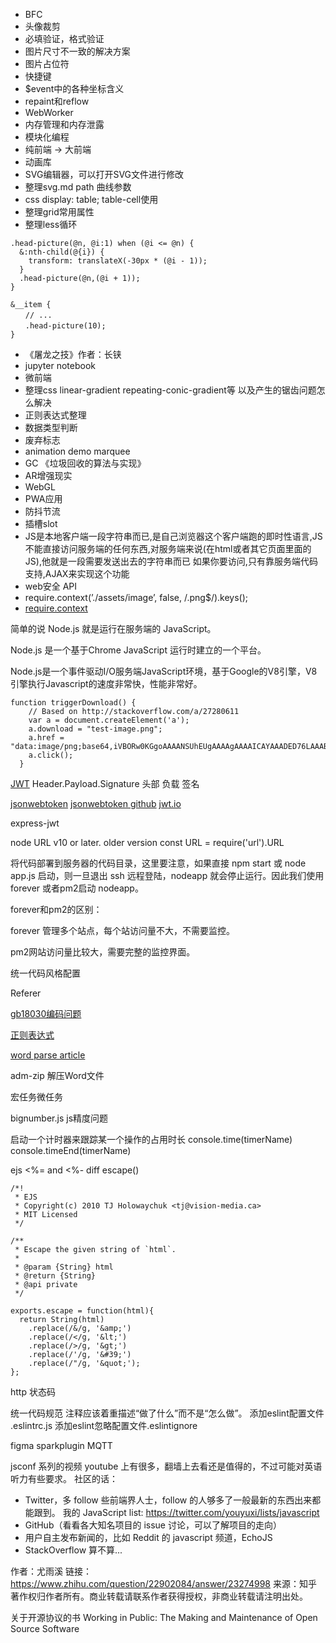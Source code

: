 * BFC
* 头像裁剪
* 必填验证，格式验证
* 图片尺寸不一致的解决方案
* 图片占位符
* 快捷键
* $event中的各种坐标含义
* repaint和reflow
* WebWorker
* 内存管理和内存泄露
* 模块化编程
* 纯前端 -> 大前端
* 动画库
* SVG编辑器，可以打开SVG文件进行修改
* 整理svg.md path 曲线参数
* css display: table; table-cell使用
* 整理grid常用属性
* 整理less循环
```
.head-picture(@n, @i:1) when (@i <= @n) {
  &:nth-child(@{i}) {
    transform: translateX(-30px * (@i - 1));
  }
  .head-picture(@n,(@i + 1));
}

&__item {
　　// ...
　　.head-picture(10);
}
```


* 《屠龙之技》作者：长铗
* jupyter notebook [](https://ipython.org/)
* 微前端
* 整理css linear-gradient repeating-conic-gradient等 以及产生的锯齿问题怎么解决
* 正则表达式整理
* 数据类型判断
* 废弃标志
* animation demo marquee
* GC 《垃圾回收的算法与实现》
* AR增强现实
* WebGL
* PWA应用
* 防抖节流
* 插槽slot
* JS是本地客户端一段字符串而已,是自己浏览器这个客户端跑的即时性语言,JS不能直接访问服务端的任何东西,对服务端来说(在html或者其它页面里面的JS),他就是一段需要发送出去的字符串而已
如果你要访问,只有靠服务端代码支持,AJAX来实现这个功能
* web安全 API
* require.context(’./assets/image’, false, /.png$/).keys();
* [require.context](https://webpack.js.org/guides/dependency-management/#requirecontext)

简单的说 Node.js 就是运行在服务端的 JavaScript。

Node.js 是一个基于Chrome JavaScript 运行时建立的一个平台。

Node.js是一个事件驱动I/O服务端JavaScript环境，基于Google的V8引擎，V8引擎执行Javascript的速度非常快，性能非常好。


```
function triggerDownload() {
    // Based on http://stackoverflow.com/a/27280611
    var a = document.createElement('a');
    a.download = "test-image.png";
    a.href = "data:image/png;base64,iVBORw0KGgoAAAANSUhEUgAAAAgAAAAICAYAAADED76LAAABC0lEQVQYlTXPPUsCYQDA8b/e04tdQR5ZBpE3NAR6S0SDVDZKDQ2BY9TUy1foE0TQ1Edo6hOEkyUG0QuBRtQgl0hnenVdnZD5eLbU7xv8Avy5X16KhrQBg47EtpziXO6qBhAEeNEm0qr7VdBcLxt2mlnNbhVu0NMAgdj1wvjOoX2xdSt0L7MGgx2GGid8yLrJvJMUkbKfOF8N68bUIqcz2wQR7GUcYvJIr1dFQijvkh89xGV6BPPMwvMF/nQXJMgWiM+KLPX2tc0HNa/HUxDv2owpx7xV+023Hiwpdt7yhmcjj9/NdrIhn8LrPVmotctWVd01Nt27wH9T3YhHU5O+sT/6SuVZKa4cNGoAv/ZMas7pC/KaAAAAAElFTkSuQmCC";
    a.click();
  }
```

[JWT](http://www.ruanyifeng.com/blog/2018/07/json_web_token-tutorial.html)
Header.Payload.Signature
头部 负载 签名

[jsonwebtoken](https://self-issued.info/docs/draft-ietf-oauth-json-web-token.html)
[jsonwebtoken github](https://github.com/auth0/node-jsonwebtoken)
[jwt.io](https://jwt.io/)

express-jwt

node URL v10 or later. older version const URL = require('url').URL


将代码部署到服务器的代码目录，这里要注意，如果直接 npm start 或 node app.js 启动，则一旦退出 ssh 远程登陆，nodeapp 就会停止运行。因此我们使用 forever 或者pm2启动 nodeapp。

forever和pm2的区别：

forever 管理多个站点，每个站访问量不大，不需要监控。

pm2网站访问量比较大，需要完整的监控界面。


统一代码风格配置

Referer

[gb18030编码问题](https://www.npmjs.com/package/iconv-lite)

[正则表达式](https://developer.mozilla.org/zh-CN/docs/Web/JavaScript/Guide/Regular_Expressions)


[word parse article](https://www.jb51.net/article/145571.htm)

adm-zip 解压Word文件

宏任务微任务

bignumber.js  js精度问题

启动一个计时器来跟踪某一个操作的占用时长
console.time(timerName)
console.timeEnd(timerName)

ejs <%= and <%- diff 
escape()
```
/*!
 * EJS
 * Copyright(c) 2010 TJ Holowaychuk <tj@vision-media.ca>
 * MIT Licensed
 */

/**
 * Escape the given string of `html`.
 *
 * @param {String} html
 * @return {String}
 * @api private
 */

exports.escape = function(html){
  return String(html)
    .replace(/&/g, '&amp;')
    .replace(/</g, '&lt;')
    .replace(/>/g, '&gt;')
    .replace(/'/g, '&#39;')
    .replace(/"/g, '&quot;');
};
```

http 状态码

统一代码规范
注释应该着重描述“做了什么”而不是“怎么做”。
添加eslint配置文件 .eslintrc.js
添加eslint忽略配置文件.eslintignore

figma
sparkplugin
MQTT


jsconf 系列的视频 youtube 上有很多，翻墙上去看还是值得的，不过可能对英语听力有些要求。
社区的话：
- Twitter，多 follow 些前端界人士，follow 的人够多了一般最新的东西出来都能跟到。
我的 JavaScript list: https://twitter.com/youyuxi/lists/javascript
- GitHub（看看各大知名项目的 issue 讨论，可以了解项目的走向）
- 用户自主发布新闻的，比如 Reddit 的 javascript 频道，EchoJS
- StackOverflow 算不算...

作者：尤雨溪
链接：https://www.zhihu.com/question/22902084/answer/23274998
来源：知乎
著作权归作者所有。商业转载请联系作者获得授权，非商业转载请注明出处。


关于开源协议的书
Working in Public: The Making and Maintenance of Open Source Software